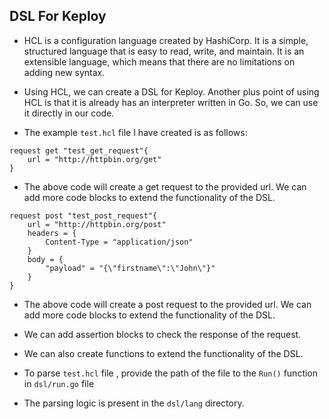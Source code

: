 ## DSL For Keploy

- HCL is a configuration language created by HashiCorp. It is a simple, structured language that is easy to read, write, and maintain. It is an extensible language, which means that there are no limitations on adding new syntax.

- Using HCL, we can create a DSL for Keploy. Another plus point of using HCL is that it is already has an interpreter written in Go. So, we can use it directly in our code.

- The example `test.hcl` file I have created is as follows:

```
request get "test_get_request"{
    url = "http://httpbin.org/get"
}
```

- The above code will create a get request to the provided url. We can add more code blocks to extend the functionality of the DSL.

```
request post "test_post_request"{
    url = "http://httpbin.org/post"
    headers = {
        Content-Type = "application/json"
    }
    body = {
        "payload" = "{\"firstname\":\"John\"}"
    }
}
```

- The above code will create a post request to the provided url. We can add more code blocks to extend the functionality of the DSL.

- We can add assertion blocks to check the response of the request.

- We can also create functions to extend the functionality of the DSL.

- To parse `test.hcl` file , provide the path of the file to the `Run()` function in `dsl/run.go` file

- The parsing logic is present in the `dsl/lang` directory.
